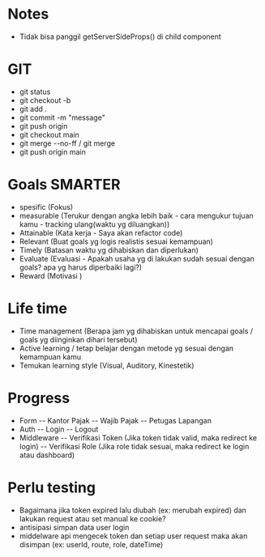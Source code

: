 # Notes

- Tidak bisa panggil getServerSideProps() di child component

# GIT

- git status
- git checkout -b <branch>
- git add .
- git commit -m "message"
- git push origin <branch>
- git checkout main
- git merge --no-ff <branch> / git merge <branch>
- git push origin main

# Goals SMARTER

- spesific (Fokus)
- measurable (Terukur dengan angka lebih baik - cara mengukur tujuan kamu - tracking ulang(waktu yg diluangkan))
- Attainable (Kata kerja - Saya akan refactor code)
- Relevant (Buat goals yg logis realistis sesuai kemampuan)
- Timely (Batasan waktu yg dihabiskan dan diperlukan)
- Evaluate (Evaluasi - Apakah usaha yg di lakukan sudah sesuai dengan goals? apa yg harus diperbaiki lagi?)
- Reward (Motivasi )

# Life time

- Time management (Berapa jam yg dihabiskan untuk mencapai goals / goals yg diinginkan dihari tersebut)
- Active learning / tetap belajar dengan metode yg sesuai dengan kemampuan kamu
- Temukan learning style (Visual, Auditory, Kinestetik)

# Progress

- Form
  -- Kantor Pajak
  -- Wajib Pajak
  -- Petugas Lapangan
- Auth
  -- Login
  -- Logout
- Middleware
  -- Verifikasi Token (Jika token tidak valid, maka redirect ke login)
  -- Verifikasi Role (Jika role tidak sesuai, maka redirect ke login atau dashboard)

# Perlu testing

- Bagaimana jika token expired lalu diubah (ex: merubah expired) dan lakukan request atau set manual ke cookie?
- antisipasi simpan data user login
- middelware api mengecek token dan setiap user request maka akan disimpan (ex: userId, route, role, dateTime)
